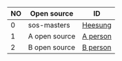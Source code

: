 |NO|Open source|ID|
|-|-|-|
|0|sos-masters|[Heesung](https://github.com/kimheesung-samsung)|
|1|A open source|[A person](https://github.com/A-person)|
|2|B open source|[B person](https://github.com/B-person)|
